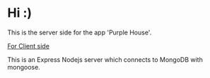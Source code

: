 ﻿# Hi :)

This is the server side for the app 'Purple House'.

[For Client side](https://github.com/trynx/purple_house_client)

This is an Express Nodejs server which connects to MongoDB with mongoose.
